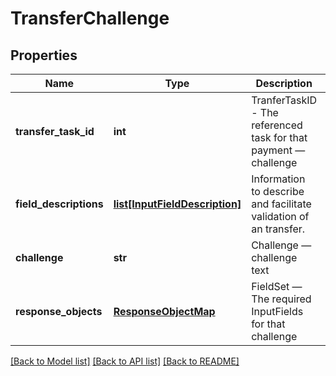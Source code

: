 # TransferChallenge

## Properties
Name | Type | Description | Notes
------------ | ------------- | ------------- | -------------
**transfer_task_id** | **int** | TranferTaskID - The referenced task for that payment — challenge | [optional] 
**field_descriptions** | [**list[InputFieldDescription]**](InputFieldDescription.md) | Information to describe and facilitate validation of an transfer. | [optional] 
**challenge** | **str** | Challenge — challenge text | 
**response_objects** | [**ResponseObjectMap**](ResponseObjectMap.md) | FieldSet — The required InputFields for that challenge | 

[[Back to Model list]](../README.md#documentation-for-models) [[Back to API list]](../README.md#documentation-for-api-endpoints) [[Back to README]](../README.md)


